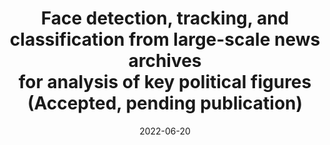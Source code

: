 ---
title: "Face detection, tracking, and classification from large-scale news archives<br>for analysis of key political figures <br> (Accepted, pending publication)"
collection: publications
permalink: /publication/2022-ICA-TVAnalysis
excerpt: 
date: 2022-06-20
authors: "<u>A. Girbau</u>, T. Kobayashi, Y. Matsui, B. Renoust, S. Satoh"
venue: 'Political Analysis'
uri: ''
bibtex: 
pdf: 
teaser: /images/JP_actors.jpg
---